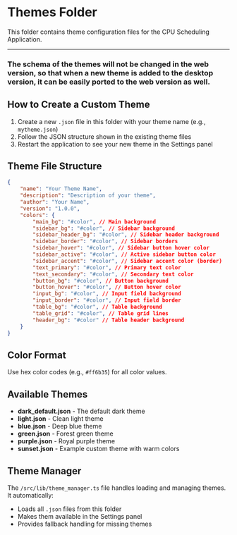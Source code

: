 # Themes Folder

This folder contains theme configuration files for the CPU Scheduling Application.

---

### The schema of the themes will not be changed in the web version, so that when a new theme is added to the desktop version, it can be easily ported to the web version as well.

## How to Create a Custom Theme

1. Create a new `.json` file in this folder with your theme name (e.g., `mytheme.json`)
2. Follow the JSON structure shown in the existing theme files
3. Restart the application to see your new theme in the Settings panel

## Theme File Structure

```json
{
	"name": "Your Theme Name",
	"description": "Description of your theme",
	"author": "Your Name",
	"version": "1.0.0",
	"colors": {
		"main_bg": "#color", // Main background
		"sidebar_bg": "#color", // Sidebar background
		"sidebar_header_bg": "#color", // Sidebar header background
		"sidebar_border": "#color", // Sidebar borders
		"sidebar_hover": "#color", // Sidebar button hover color
		"sidebar_active": "#color", // Active sidebar button color
		"sidebar_accent": "#color", // Sidebar accent color (border)
		"text_primary": "#color", // Primary text color
		"text_secondary": "#color", // Secondary text color
		"button_bg": "#color", // Button background
		"button_hover": "#color", // Button hover color
		"input_bg": "#color", // Input field background
		"input_border": "#color", // Input field border
		"table_bg": "#color", // Table background
		"table_grid": "#color", // Table grid lines
		"header_bg": "#color" // Table header background
	}
}
```

## Color Format

Use hex color codes (e.g., `#ff6b35`) for all color values.

## Available Themes

- **dark_default.json** - The default dark theme
- **light.json** - Clean light theme
- **blue.json** - Deep blue theme
- **green.json** - Forest green theme
- **purple.json** - Royal purple theme
- **sunset.json** - Example custom theme with warm colors

## Theme Manager

The `/src/lib/theme_manager.ts` file handles loading and managing themes. It automatically:

- Loads all `.json` files from this folder
- Makes them available in the Settings panel
- Provides fallback handling for missing themes
